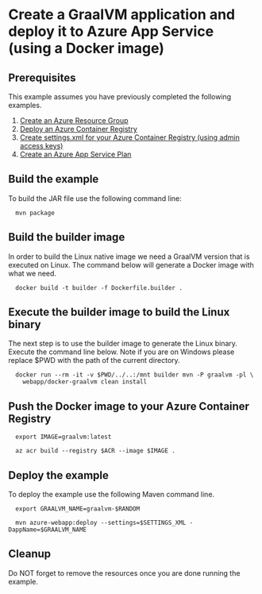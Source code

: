 
# Create a GraalVM application and deploy it to Azure App Service (using a Docker image)

## Prerequisites

This example assumes you have previously completed the following examples.

1. [Create an Azure Resource Group](../../group/create/)
1. [Deploy an Azure Container Registry](../../acr/create/)
1. [Create settings.xml for your Azure Container Registry (using admin access keys)](../../acr/create-access-keys-settings-xml/)
1. [Create an Azure App Service Plan](../../appservice/plan/create/)

## Build the example

To build the JAR file use the following command line:

```shell
  mvn package
```

## Build the builder image

In order to build the Linux native image we need a GraalVM version that is 
executed on Linux. The command below will generate a Docker image with what we
need.

```shell
  docker build -t builder -f Dockerfile.builder .
```

## Execute the builder image to build the Linux binary

The next step is to use the builder image to generate the Linux binary. Execute
the command line below. Note if you are on Windows please replace $PWD with the
path of the current directory.

```shell
  docker run --rm -it -v $PWD/../..:/mnt builder mvn -P graalvm -pl \
    webapp/docker-graalvm clean install  
```

## Push the Docker image to your Azure Container Registry

```shell
  export IMAGE=graalvm:latest

  az acr build --registry $ACR --image $IMAGE .
```

## Deploy the example

To deploy the example use the following Maven command line.

````shell
  export GRAALVM_NAME=graalvm-$RANDOM

  mvn azure-webapp:deploy --settings=$SETTINGS_XML -DappName=$GRAALVM_NAME
````

## Cleanup

Do NOT forget to remove the resources once you are done running the example.
